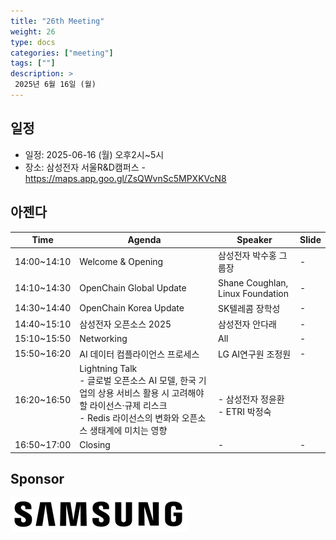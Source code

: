 ```yaml
---
title: "26th Meeting"
weight: 26
type: docs
categories: ["meeting"]
tags: [""]
description: >
 2025년 6월 16일 (월)
---
```


## 일정

* 일정: 2025-06-16 (월) 오후2시~5시
* 장소: 삼성전자 서울R&D캠퍼스 - https://maps.app.goo.gl/ZsQWvnSc5MPXKVcN8

## 아젠다

| Time | Agenda           | Speaker | Slide |
|----|-----------------|------|------|
| 14:00~14:10 | Welcome & Opening | 삼성전자 박수홍 그룹장 | - |
| 14:10~14:30 | OpenChain Global Update  | 	Shane Coughlan, Linux Foundation | - |
| 14:30~14:40 | OpenChain Korea Update | SK텔레콤 장학성 | - |
| 14:40~15:10 | 삼성전자 오픈소스 2025 | 삼성전자 안다래 | - | 
| 15:10~15:50 | Networking | All | - |
| 15:50~16:20 | AI 데이터 컴플라이언스 프로세스 | LG AI연구원 조정원 | - |
| 16:20~16:50 | Lightning Talk  <br> - 글로벌 오픈소스 AI 모델, 한국 기업의 상용 서비스 활용 시 고려해야 할 라이선스·규제 리스크 <br> - Redis 라이선스의 변화와 오픈소스 생태계에 미치는 영향 | <br> - 삼성전자 정윤환 <br> - ETRI 박정숙 | |
| 16:50~17:00 | Closing | - | - |

## Sponsor

![](../../images/content/about/logo/samsung.png)